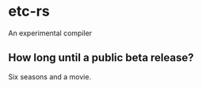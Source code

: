 # etc-rs

An experimental compiler

## How long until a public beta release?

Six seasons and a movie.
